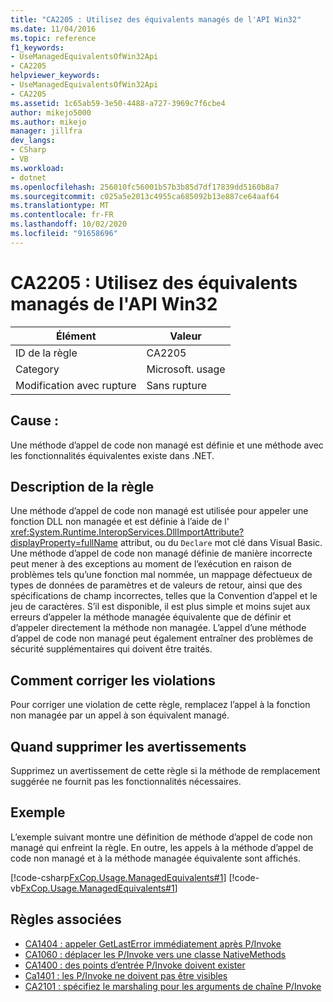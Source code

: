 ```yaml
---
title: "CA2205 : Utilisez des équivalents managés de l'API Win32"
ms.date: 11/04/2016
ms.topic: reference
f1_keywords:
- UseManagedEquivalentsOfWin32Api
- CA2205
helpviewer_keywords:
- UseManagedEquivalentsOfWin32Api
- CA2205
ms.assetid: 1c65ab59-3e50-4488-a727-3969c7f6cbe4
author: mikejo5000
ms.author: mikejo
manager: jillfra
dev_langs:
- CSharp
- VB
ms.workload:
- dotnet
ms.openlocfilehash: 256010fc56001b57b3b85d7df17839dd5160b8a7
ms.sourcegitcommit: c025a5e2013c4955ca685092b13e887ce64aaf64
ms.translationtype: MT
ms.contentlocale: fr-FR
ms.lasthandoff: 10/02/2020
ms.locfileid: "91658696"
---
```

# <a name="ca2205-use-managed-equivalents-of-win32-api"></a>CA2205 : Utilisez des équivalents managés de l'API Win32

|Élément|Valeur|
|-|-|
|ID de la règle|CA2205|
|Category|Microsoft. usage|
|Modification avec rupture|Sans rupture|

## <a name="cause"></a>Cause :

Une méthode d’appel de code non managé est définie et une méthode avec les fonctionnalités équivalentes existe dans .NET.

## <a name="rule-description"></a>Description de la règle

Une méthode d’appel de code non managé est utilisée pour appeler une fonction DLL non managée et est définie à l’aide de l' <xref:System.Runtime.InteropServices.DllImportAttribute?displayProperty=fullName> attribut, ou du `Declare` mot clé dans Visual Basic. Une méthode d’appel de code non managé définie de manière incorrecte peut mener à des exceptions au moment de l’exécution en raison de problèmes tels qu’une fonction mal nommée, un mappage défectueux de types de données de paramètres et de valeurs de retour, ainsi que des spécifications de champ incorrectes, telles que la Convention d’appel et le jeu de caractères. S’il est disponible, il est plus simple et moins sujet aux erreurs d’appeler la méthode managée équivalente que de définir et d’appeler directement la méthode non managée. L’appel d’une méthode d’appel de code non managé peut également entraîner des problèmes de sécurité supplémentaires qui doivent être traités.

## <a name="how-to-fix-violations"></a>Comment corriger les violations

Pour corriger une violation de cette règle, remplacez l’appel à la fonction non managée par un appel à son équivalent managé.

## <a name="when-to-suppress-warnings"></a>Quand supprimer les avertissements

Supprimez un avertissement de cette règle si la méthode de remplacement suggérée ne fournit pas les fonctionnalités nécessaires.

## <a name="example"></a>Exemple

L’exemple suivant montre une définition de méthode d’appel de code non managé qui enfreint la règle. En outre, les appels à la méthode d’appel de code non managé et à la méthode managée équivalente sont affichés.

[!code-csharp[FxCop.Usage.ManagedEquivalents#1](../code-quality/codesnippet/CSharp/ca2205-use-managed-equivalents-of-win32-api_1.cs)]
[!code-vb[FxCop.Usage.ManagedEquivalents#1](../code-quality/codesnippet/VisualBasic/ca2205-use-managed-equivalents-of-win32-api_1.vb)]

## <a name="related-rules"></a>Règles associées

- [CA1404 : appeler GetLastError immédiatement après P/Invoke](../code-quality/ca1404.md)
- [CA1060 : déplacer les P/Invoke vers une classe NativeMethods](/dotnet/fundamentals/code-analysis/quality-rules/ca1060)
- [CA1400 : des points d’entrée P/Invoke doivent exister](../code-quality/ca1400.md)
- [Ca1401 : les P/Invoke ne doivent pas être visibles](/dotnet/fundamentals/code-analysis/quality-rules/ca1401)
- [CA2101 : spécifiez le marshaling pour les arguments de chaîne P/Invoke](/dotnet/fundamentals/code-analysis/quality-rules/ca2101)
